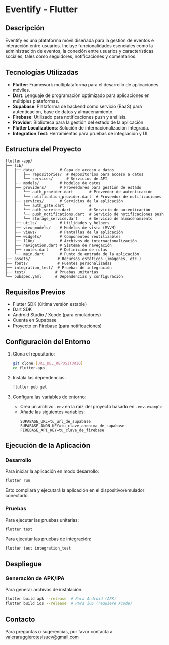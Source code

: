 # Eventify - Flutter

## Descripción

Eventify es una plataforma móvil diseñada para la gestión de eventos e interacción entre usuarios. Incluye funcionalidades esenciales como la administración de eventos, la conexión entre usuarios y características sociales, tales como seguidores, notificaciones y comentarios.

## Tecnologías Utilizadas

- **Flutter**: Framework multiplataforma para el desarrollo de aplicaciones móviles.
- **Dart**: Lenguaje de programación optimizado para aplicaciones en múltiples plataformas.
- **Supabase**: Plataforma de backend como servicio (BaaS) para autenticación, base de datos y almacenamiento.
- **Firebase**: Utilizado para notificaciones push y análisis.
- **Provider**: Biblioteca para la gestión del estado de la aplicación.
- **Flutter Localizations**: Solución de internacionalización integrada.
- **Integration Test**: Herramientas para pruebas de integración y UI.

## Estructura del Proyecto

```
flutter-app/
├── lib/
│   ├── data/           # Capa de acceso a datos
│   │   ├── repositories/  # Repositorios para acceso a datos
│   │   └── services/      # Servicios de API
│   ├── models/         # Modelos de datos
│   ├── providers/      # Proveedores para gestión de estado
│   │   └── auth_provider.dart       # Proveedor de autenticación
│   │   └── notification_provider.dart  # Proveedor de notificaciones
│   ├── services/       # Servicios de la aplicación
│   │   └── auth_gate.dart           # 
│   │   └── auth_service.dart        # Servicio de autenticación
│   │   └── push_notifications.dart  # Servicio de notificaciones push
│   │   └── storage_service.dart     # Servicio de almacenamiento
│   ├── utils/          # Utilidades y helpers
│   ├── view_models/    # Modelos de vista (MVVM)
│   ├── views/          # Pantallas de la aplicación
│   ├── widgets/        # Componentes reutilizables
│   ├── l10n/           # Archivos de internacionalización
│   ├── navigation.dart # Sistema de navegación
│   ├── routes.dart     # Definición de rutas
│   └── main.dart       # Punto de entrada de la aplicación
├── assets/            # Recursos estáticos (imágenes, etc.)
├── fonts/             # Fuentes personalizadas
├── integration_test/  # Pruebas de integración
├── test/             # Pruebas unitarias
└── pubspec.yaml      # Dependencias y configuración
```

## Requisitos Previos

- Flutter SDK (última versión estable)
- Dart SDK
- Android Studio / Xcode (para emuladores)
- Cuenta en Supabase
- Proyecto en Firebase (para notificaciones)

## Configuración del Entorno

1. Clona el repositorio:
   ```bash
   git clone [URL_DEL_REPOSITORIO]
   cd flutter-app
   ```

2. Instala las dependencias:
   ```bash
   flutter pub get
   ```

3. Configura las variables de entorno:
   - Crea un archivo `.env` en la raíz del proyecto basado en `.env.example`
   - Añade las siguientes variables:
     ```
     SUPABASE_URL=tu_url_de_supabase
     SUPABASE_ANON_KEY=tu_clave_anonima_de_supabase
     FIREBASE_API_KEY=tu_clave_de_firebase
     ```

## Ejecución de la Aplicación

### Desarrollo

Para iniciar la aplicación en modo desarrollo:

```bash
flutter run
```

Esto compilará y ejecutará la aplicación en el dispositivo/emulador conectado.

### Pruebas

Para ejecutar las pruebas unitarias:

```bash
flutter test
```

Para ejecutar las pruebas de integración:

```bash
flutter test integration_test
```

## Despliegue

### Generación de APK/IPA

Para generar archivos de instalación:

```bash
flutter build apk --release  # Para Android (APK)
flutter build ios --release  # Para iOS (requiere Xcode)
```

## Contacto

Para preguntas o sugerencias, por favor contacta a valeraruggierotesisucv@gmail.com

